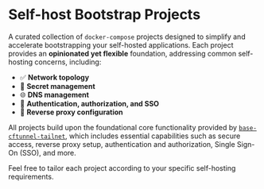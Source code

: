 # Self-host Bootstrap Projects

A curated collection of `docker-compose` projects designed to simplify and accelerate bootstrapping your self-hosted applications. Each project provides an **opinionated yet flexible** foundation, addressing common self-hosting concerns, including:

- ✅ **Network topology**
- 🔐 **Secret management**
- 🌐 **DNS management**
- 🔑 **Authentication, authorization, and SSO**
- 🔄 **Reverse proxy configuration**

All projects build upon the foundational core functionality provided by [`base-cftunnel-tailnet`](./projects/base-cftunnel-tailnet), which includes essential capabilities such as secure access, reverse proxy setup, authentication and authorization, Single Sign-On (SSO), and more.

Feel free to tailor each project according to your specific self-hosting requirements.
